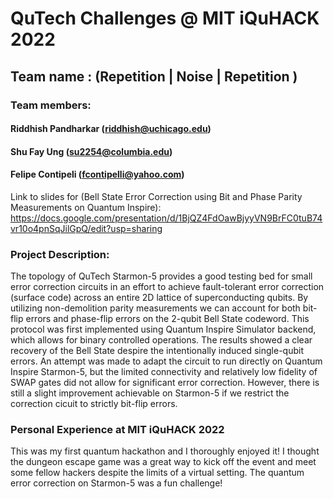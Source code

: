 # QuTech Challenges @ MIT iQuHACK 2022

## Team name : (Repetition | Noise | Repetition )
### Team members:

#### Riddhish Pandharkar (riddhish@uchicago.edu)

#### Shu Fay Ung (su2254@columbia.edu)

#### Felipe Contipeli (fcontipelli@yahoo.com)

Link to slides for (Bell State Error Correction using Bit and Phase Parity Measurements on Quantum Inspire):
https://docs.google.com/presentation/d/1BjQZ4FdOawBjyyVN9BrFC0tuB74vr10o4pnSqJilGpQ/edit?usp=sharing


### Project Description:

The topology of QuTech Starmon-5 provides a good testing bed for small error correction circuits in an effort to achieve fault-tolerant error correction (surface code) across an entire 2D lattice of superconducting qubits. By utilizing non-demolition parity measurements we can account for both bit-flip errors and phase-flip errors on the 2-qubit Bell State codeword. This protocol was first implemented using Quantum Inspire Simulator backend, which allows for binary controlled operations. The results showed a clear recovery of the Bell State despire the intentionally induced single-qubit errors. An attempt was made to adapt the circuit to run directly on Quantum Inspire Starmon-5, but the limited connectivity and relatively low fidelity of SWAP gates did not allow for significant error correction. However, there is still a slight improvement achievable on Starmon-5 if we restrict the correction cicuit to strictly bit-flip errors.

### Personal Experience at MIT iQuHACK 2022

This was my first quantum hackathon and I thoroughly enjoyed it! I thought the dungeon escape game was a great way to kick off the event and meet some fellow hackers despite the limits of a virtual setting. The quantum error correction on Starmon-5 was a fun challenge!
